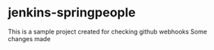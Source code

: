 # jenkins-springpeople

This is a sample project created for checking github webhooks
Some changes made

